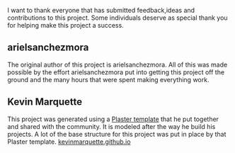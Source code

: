 I want to thank everyone that has submitted feedback,ideas and contributions to this project. Some individuals deserve as special thank you for helping make this project a success.

## arielsanchezmora

The original author of this project is arielsanchezmora. All of this was made possible by the effort arielsanchezmora put into getting this project off the ground and the many hours that were spent making everything work.

## Kevin Marquette

This project was generated using a [Plaster template](https://github.com/KevinMarquette/PlasterTemplates) that he put together and shared with the community. It is modeled after the way he build his projects. A lot of the base structure for this project was put in place by that Plaster template. [kevinmarquette.github.io](http://kevinmarquette.github.io)
